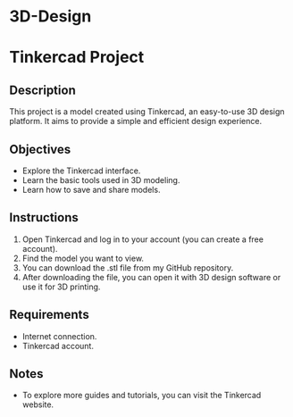 # 3D-Design
# Tinkercad Project

## Description
This project is a model created using Tinkercad, an easy-to-use 3D design platform. It aims to provide a simple and efficient design experience.

## Objectives
- Explore the Tinkercad interface.
- Learn the basic tools used in 3D modeling.
- Learn how to save and share models.

## Instructions
1. Open Tinkercad and log in to your account (you can create a free account).
2. Find the model you want to view.
3. You can download the .stl file from my GitHub repository.
4. After downloading the file, you can open it with 3D design software or use it for 3D printing.

## Requirements
- Internet connection.
- Tinkercad account.

## Notes
- To explore more guides and tutorials, you can visit the Tinkercad website.
